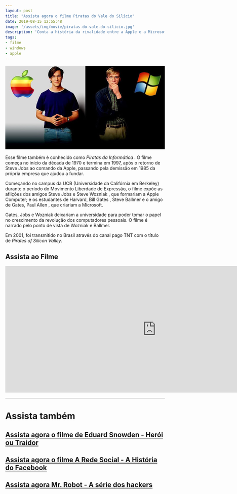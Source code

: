 ```yaml
---
layout: post
title: "Assista agora o filme Piratas do Vale do Silício"
date: 2019-08-15 12:55:48
image: '/assets/img/movie/piratas-do-vale-do-silicio.jpg'
description: 'Conta a história da rivalidade entre a Apple e a Microsoft'
tags:
- filme
- windows
- apple
---
```



![Piratas do Vale do Silício](/assets/img/movie/piratas-do-vale-do-silicio.jpg)

Esse filme também é conhecido como *Piratas da Informática* . O filme começa no início da década de 1970 e termina em 1997, após o retorno de Steve Jobs ao comando da Apple, passando pela demissão em 1985 da própria empresa que ajudou a fundar.

Começando no campus da UCB (Universidade da Califórnia em Berkeley) durante o período do Movimento Liberdade de Expressão, o filme expõe as aflições dos amigos Steve Jobs e Steve Wozniak , que formariam a Apple Computer; e os estudantes de Harvard, Bill Gates , Steve Ballmer e o amigo de Gates, Paul Allen , que criariam a Microsoft.

Gates, Jobs e Wozniak deixariam a universidade para poder tomar o papel no crescimento da revolução dos computadores pessoais. O filme é narrado pelo ponto de vista de Wozniak e Ballmer.

Em 2001, foi transmitido no Brasil através do canal pago TNT com o título de *Pirates of Silicon Valley*. 

## Assista ao Filme

<script async src="https://pagead2.googlesyndication.com/pagead/js/adsbygoogle.js"></script>
<!-- Informat -->
<ins class="adsbygoogle"
     style="display:block"
     data-ad-client="ca-pub-2838251107855362"
     data-ad-slot="2327980059"
     data-ad-format="auto"
     data-full-width-responsive="true"></ins>
<script>
(adsbygoogle = window.adsbygoogle || []).push({});
</script>

<iframe style="border:none;" src="https://drive.google.com/file/d/1J4FzL7BP7kBkCdlYWBWLnDQpGWxHK20Z/preview" width="950" height="400" allowfullscreen></iframe>

---
# Assista também
## [Assista agora o filme de Eduard Snowden - Herói ou Traidor](https://terminalroot.com.br/2019/07/assista-o-filme-de-eduard-snowden-completo.html)
## [Assista agora o filme A Rede Social - A História do Facebook](https://terminalroot.com.br/2019/08/assista-agora-o-filme-a-rede-social-a-historia-do-facebook.html)
## [Assista agora Mr. Robot - A série dos hackers](https://terminalroot.com.br/2020/06/assista-agora-mr-robot-a-serie-dos-hackers.html)
